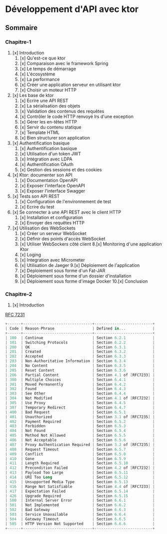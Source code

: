 # Développement d'API avec ktor

## Sommaire
### Chapitre-1
1. [x] Introduction
   1. [x] Qu'est-ce que ktor
   2. [x] Comparaison avec le framework Spring
   3. [x] Le temps de démarrage
   4. [x] L'écosystème
   5. [x] La performance
   6. [x] Créer une application serveur en utilisant ktor
   7. [x] Choisir un moteur HTTP 
2. [x] Les base de ktor
   1. [x] Ecrire une API REST
   2. [x] La sérialisation des objets
   3. [x] Validation des contenus des requêtes
   4. [x] Contrôler le code HTTP renvoyé lrs d'une exception
   5. [x] Gérer les en-têtes HTTP
   6. [x] Servir du contenu statique
   7. [x] Template HTML
   8. [x] Bien structurer son application
3. [x] Authentification basique
   1. [x] Authentification basique
   2. [x] Utilisation d'un token JWT
   3. [x] Intégration avec LDPA
   4. [x] Authentification OAuth
   5. [x] Gestion des sessions et des cookies
4. [x] Ktor: documenter son API
   1. [x] Documentation OpenAPI
   2. [x] Exposer l'interface OpenAPI
   3. [x] Exposer l'interface Swagger
5. [x] Tests son API REST
   1. [x] Configuration de l'environnement de test
   2. [x] Ecrire du test
6. [x] Se connecter à une API REST avec le client HTTP
    1. [x] Installation et configuration
    2. [x] Envoyer des requêtes HTTP
7. [x] Utilisation des WebSockets
   1. [x] Créer un serveur WebSocket
   2. [x] Définir des points d'accès WebSocket
   3. [x] Utiliser WebSockers côté client
8.[x] Monitoring d'une application Ktor
    1. [x] Loging
    2. [x] Integration avec Micrometer
    3. [x] Utilisation de Jaeger
9.[x] Déploiement de l'application
   1. [x] Déploiement sous forme d'un Fat-JAR
   2. [x] Déploiement sous forme d'un dossier d'installation
   3. [x] Déploiement sous forme d'image Docker
10.[x] Conclusion
### Chapitre-2
1. [x] Introduction


[RFC 7231](https://datatracker.ietf.org/doc/html/rfc7231#section-6.1)
```kotlin
+------+-------------------------------+--------------------------+
| Code | Reason-Phrase                 | Defined in...            |
+------+-------------------------------+--------------------------+
| 100  | Continue                      | Section 6.2.1            |
| 101  | Switching Protocols           | Section 6.2.2            |
| 200  | OK                            | Section 6.3.1            |
| 201  | Created                       | Section 6.3.2            |
| 202  | Accepted                      | Section 6.3.3            |
| 203  | Non-Authoritative Information | Section 6.3.4            |
| 204  | No Content                    | Section 6.3.5            |
| 205  | Reset Content                 | Section 6.3.6            |
| 206  | Partial Content               | Section 4.1 of [RFC7233] |
| 300  | Multiple Choices              | Section 6.4.1            |
| 301  | Moved Permanently             | Section 6.4.2            |
| 302  | Found                         | Section 6.4.3            |
| 303  | See Other                     | Section 6.4.4            |
| 304  | Not Modified                  | Section 4.1 of [RFC7232] |
| 305  | Use Proxy                     | Section 6.4.5            |
| 307  | Temporary Redirect            | Section 6.4.7            |
| 400  | Bad Request                   | Section 6.5.1            |
| 401  | Unauthorized                  | Section 3.1 of [RFC7235] |
| 402  | Payment Required              | Section 6.5.2            |
| 403  | Forbidden                     | Section 6.5.3            |
| 404  | Not Found                     | Section 6.5.4            |
| 405  | Method Not Allowed            | Section 6.5.5            |
| 406  | Not Acceptable                | Section 6.5.6            |
| 407  | Proxy Authentication Required | Section 3.2 of [RFC7235] |
| 408  | Request Timeout               | Section 6.5.7            |
| 409  | Conflict                      | Section 6.5.8            |
| 410  | Gone                          | Section 6.5.9            |
| 411  | Length Required               | Section 6.5.10           |
| 412  | Precondition Failed           | Section 4.2 of [RFC7232] |
| 413  | Payload Too Large             | Section 6.5.11           |
| 414  | URI Too Long                  | Section 6.5.12           |
| 415  | Unsupported Media Type        | Section 6.5.13           |
| 416  | Range Not Satisfiable         | Section 4.4 of [RFC7233] |
| 417  | Expectation Failed            | Section 6.5.14           |
| 426  | Upgrade Required              | Section 6.5.15           |
| 500  | Internal Server Error         | Section 6.6.1            |
| 501  | Not Implemented               | Section 6.6.2            |
| 502  | Bad Gateway                   | Section 6.6.3            |
| 503  | Service Unavailable           | Section 6.6.4            |
| 504  | Gateway Timeout               | Section 6.6.5            |
| 505  | HTTP Version Not Supported    | Section 6.6.6            |
+------+-------------------------------+--------------------------+